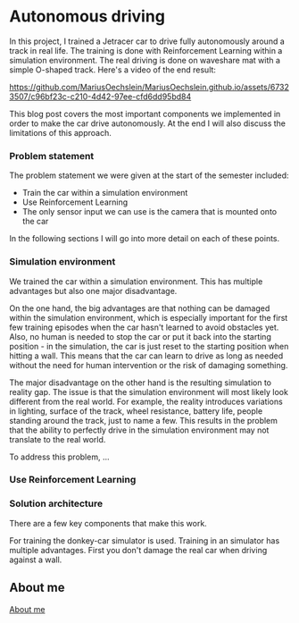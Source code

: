 # Autonomous driving

In this project, I trained a Jetracer car to drive fully autonomously around a track in real life. 
The training is done with Reinforcement Learning within a simulation environment.
The real driving is done on waveshare mat with a simple O-shaped track.
Here's a video of the end result: 

https://github.com/MariusOechslein/MariusOechslein.github.io/assets/67323507/c96bf23c-c210-4d42-97ee-cfd6dd95bd84

This blog post covers the most important components we implemented in order to make the car drive autonomously.
At the end I will also discuss the limitations of this approach.

### Problem statement 
The problem statement we were given at the start of the semester included:
- Train the car within a simulation environment
- Use Reinforcement Learning
- The only sensor input we can use is the camera that is mounted onto the car

In the following sections I will go into more detail on each of these points.

### Simulation environment
We trained the car within a simulation environment. This has multiple advantages but also one major disadvantage.

On the one hand, the big advantages are that nothing can be damaged within the simulation environment, which is especially important for the first few training episodes when the car hasn't learned to avoid obstacles yet.
Also, no human is needed to stop the car or put it back into the starting position - in the simulation, the car is just reset to the starting position when hitting a wall.
This means that the car can learn to drive as long as needed without the need for human intervention or the risk of damaging something.

The major disadvantage on the other hand is the resulting simulation to reality gap. The issue is that the simulation environment will most likely look different from the real world.
For example, the reality introduces variations in lighting, surface of the track, wheel resistance, battery life, people standing around the track, just to name a few.
This results in the problem that the ability to perfectly drive in the simulation environment may not translate to the real world.

To address this problem, ...

### Use Reinforcement Learning 


### Solution architecture
There are a few key components that make this work.

For training the donkey-car simulator is used. Training in an simulator has multiple advantages. 
First you don't damage the real car when driving against a wall.

## About me
[About me](https://mariusoechslein.github.io/)

